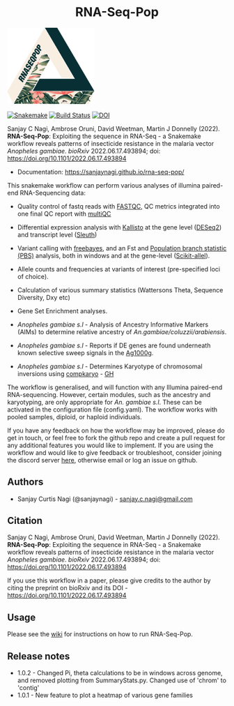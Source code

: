 <h1 align="center">
  RNA-Seq-Pop
</h1>

[<img src="https://github.com/sanjaynagi/rna-seq-pop/blob/master/RNA-Seq-Pop-Logo.png?raw=True" width="200"/>](https://github.com/sanjaynagi/rna-seq-pop/blob/master/RNA-Seq-Pop-Logo.png?raw=True)   

[![Snakemake](https://img.shields.io/badge/snakemake-≥5.11.0-brightgreen.svg)](https://snakemake.bitbucket.io)
[![Build Status](https://travis-ci.org/sanjaynagi/rna-seq-pop.svg?branch=master)](https://travis-ci.org/snakemake-workflows/rna-seq-pop)
[![DOI](https://zenodo.org/badge/DOI/10.5281/zenodo.6078337.svg)](https://doi.org/10.5281/zenodo.6078337)

   
Sanjay C Nagi, Ambrose Oruni, David Weetman, Martin J Donnelly (2022). **RNA-Seq-Pop**: Exploiting the sequence in RNA-Seq - a Snakemake workflow reveals patterns of insecticide resistance in the malaria vector *Anopheles gambiae*. *bioRxiv* 2022.06.17.493894; doi: https://doi.org/10.1101/2022.06.17.493894 

* Documentation: https://sanjaynagi.github.io/rna-seq-pop/    

This snakemake workflow can perform various analyses of illumina paired-end RNA-Sequencing data:

* Quality control of fastq reads with [FASTQC](https://www.bioinformatics.babraham.ac.uk/projects/fastqc/), QC metrics integrated into one final QC report with [multiQC](https://multiqc.info/)
* Differential expression analysis with [Kallisto](https://pachterlab.github.io/kallisto/) at the gene level ([DESeq2](https://bioconductor.org/packages/release/bioc/html/DESeq2.html)) and transcript level ([Sleuth](https://github.com/pachterlab/sleuth))
* Variant calling with [freebayes](https://github.com/freebayes/freebayes), and an Fst and [Population branch statistic (PBS)](https://science.sciencemag.org/content/329/5987/75) analysis, both in windows and at the gene-level ([Scikit-allel](https://scikit-allel.readthedocs.io/en/stable/)).
* Allele counts and frequencies at variants of interest (pre-specified loci of choice).
* Calculation of various summary statistics (Wattersons Theta, Sequence Diversity, Dxy etc)
* Gene Set Enrichment analyses.
  
* *Anopheles gambiae s.l* - Analysis of Ancestry Informative Markers (AIMs) to determine relative ancestry of *An.gambiae/coluzzii/arabiensis*. 
* *Anopheles gambiae s.l* - Reports if DE genes are found underneath known selective sweep signals in the [Ag1000g](https://www.nature.com/articles/nature24995).
* *Anopheles gambiae s.l* - Determines Karyotype of chromosomal inversions using [compkaryo](https://academic.oup.com/g3journal/article/9/10/3249/6026680) - [GH](https://github.com/sanjaynagi/compkaryo)

The workflow is generalised, and will function with any Illumina paired-end RNA-sequencing. However, certain modules, such as the ancestry and karyotyping, are only appropriate for *An. gambiae s.l*. These can be activated in the configuration file (config.yaml). The workflow works with pooled samples, diploid, or haploid individuals. 

If you have any feedback on how the workflow may be improved, please do get in touch, or feel free to fork the github repo and create a pull request for any additional features you would like to implement. If you are using the workflow and would like to give feedback or troubleshoot, consider joining the discord server [here](https://discord.gg/RaXjP8APCq), otherwise email or log an issue on github. 

## Authors

* Sanjay Curtis Nagi (@sanjaynagi) - sanjay.c.nagi@gmail.com

## Citation

Sanjay C Nagi, Ambrose Oruni, David Weetman, Martin J Donnelly (2022). **RNA-Seq-Pop**: Exploiting the sequence in RNA-Seq - a Snakemake workflow reveals patterns of insecticide resistance in the malaria vector *Anopheles gambiae*. *bioRxiv* 2022.06.17.493894; doi: https://doi.org/10.1101/2022.06.17.493894 

If you use this workflow in a paper, please give credits to the author by citing the preprint on bioRxiv and its DOI - https://doi.org/10.1101/2022.06.17.493894 

## Usage 

Please see the [wiki](https://github.com/sanjaynagi/rna-seq-pop/wiki) for instructions on how to run RNA-Seq-Pop. 

## Release notes

* 1.0.2 - Changed Pi, theta calculations to be in windows across genome, and removed plotting from SummaryStats.py. Changed use of 'chrom' to 'contig'
* 1.0.1 - New feature to plot a heatmap of various gene families 
